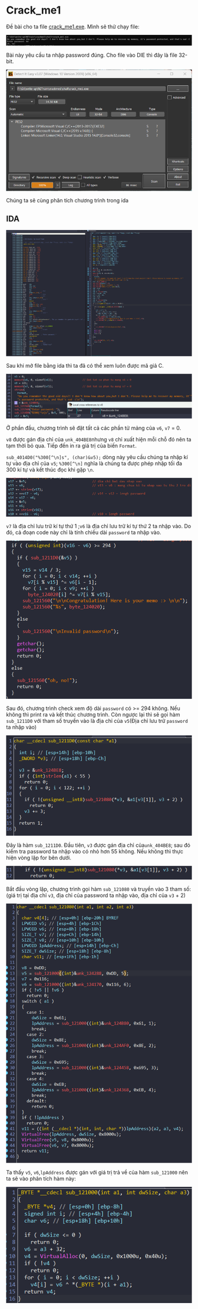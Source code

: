 # Crack_me1

Đề bài cho ta file [crack_me1.exe](.\chall\crack_me1.exe). Mình sẽ thử chạy file:

![](./img/Run.png)

Bài này yêu cầu ta nhập password đúng. Cho file vào DIE thì đây là file 32-bit.

![](./img/DIE.png)

Chúng ta sẽ cùng phân tích chương trình trong ida

## IDA

![](./img/Overview.png) 

Sau khi mở file bằng ida thì ta đã có thể xem luôn được mã giả C. 

![](./img/p1.png)

Ở phần đầu, chương trình sẽ đặt tất cả các phần tử mảng của `v6`, `v7` = 0.

`v8` được gán địa chỉ của `unk_404BE8`nhưng `v8` chỉ xuất hiện mỗi chỗ đó nên ta tạm thời bỏ qua. Tiếp đến in ra giá trị của biến `Format`.

`sub_4014D0("%300[^\n]s", (char)&v5);` dòng này yêu cầu chúng ta nhập kí tự vào địa chỉ của `v5`; `%300[^\n]` nghĩa là chúng ta được phép nhập tối đa 300 kí tự và kết thúc đọc khi gặp `\n`.

![](./img/p2.png)

`v7` là địa chỉ lưu trữ kí tự thứ 1 ;`v6` là địa chỉ lưu trữ kí tự thứ 2 ta nhập vào. Do đó, cả đoạn code này chỉ là tính chiều dài `password` ta nhập vào.

![](./img/p3.png)

Sau đó, chương trình check xem độ dài `password` có >= 294 không. Nếu không thì print ra và kết thúc chương trình. Còn ngược lại thì sẽ gọi hàm `sub_1211D0` với tham số truyền vào là địa chỉ của `v5`(Địa chỉ lưu trữ `password` ta nhập vào)

![](./img/p4.png)

Đây là hàm `sub_1211D0`. Đầu tiên, `v3` được gán địa chỉ của`unk_404BE8`; sau đó kiểm tra password ta nhập vào có nhỏ hơn 55 không. Nếu không thì thực hiện vòng lặp for bên dưới.

![](./img/p5.png)

Bắt đầu vòng lặp, chương trình gọi hàm `sub_121080` và truyền vào 3 tham số: (giá trị tại địa chỉ `v3`, địa chỉ của password ta nhập vào, địa chỉ của `v3` + 2)

![](./img/p6.png)

Ta thấy `v5`, `v6`,`lpAddress` được gán với giá trị trả về của hàm `sub_121000` nên ta sẽ vào phân tích hàm này:

![](./img/p7.png)





